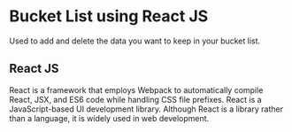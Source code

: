 # Bucket List using React JS
Used to add and delete the data you want to keep in your bucket list.

## React JS
React is a framework that employs Webpack to automatically compile React, JSX, and ES6 code while handling CSS file prefixes. React is a JavaScript-based UI development library. Although React is a library rather than a language, it is widely used in web development.
